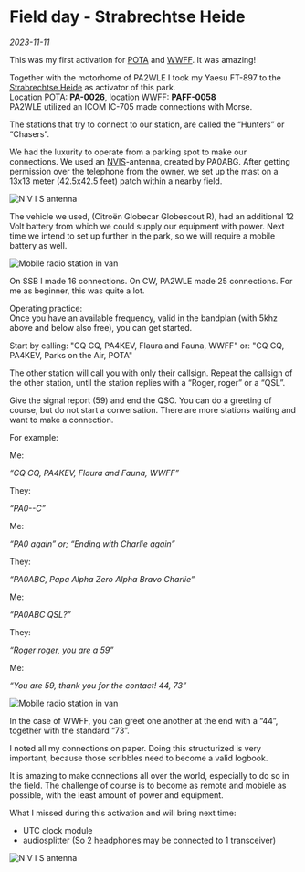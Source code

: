 Field day - Strabrechtse Heide
==============================

_2023-11-11_

This was my first activation for [POTA](https://pota.app/) and [WWFF](https://wwff.co/). It was amazing!

Together with the motorhome of PA2WLE I took my Yaesu FT-897 to the [Strabrechtse Heide](https://en.wikipedia.org/wiki/Strabrechtse_Heide) as activator of this park.  
Location POTA: **PA-0026**, location WWFF: **PAFF-0058**  
PA2WLE utilized an ICOM IC-705 made connections with Morse.

The stations that try to connect to our station, are called the “Hunters” or “Chasers”.

We had the luxurity to operate from a parking spot to make our connections. We used an [NVIS](https://en.wikipedia.org/wiki/Near_vertical_incidence_skywave)\-antenna, created by PA0ABG. After getting permission over the telephone from the owner, we set up the mast on a 13x13 meter (42.5x42.5 feet) patch within a nearby field.

   ![N V I S antenna](/images/radio/velddagen/2023-11-11/wwff-2023-11-11-antenna)

The vehicle we used, (Citroën Globecar Globescout R), had an additional 12 Volt battery from which we could supply our equipment with power. Next time we intend to set up further in the park, so we will require a mobile battery as well.

![Mobile radio station in van](/images/radio/velddagen/2023-11-11/wwff-2023-11-11-mobile-station-1)

On SSB I made 16 connections. On CW, PA2WLE made 25 connections. For me as beginner, this was quite a lot.

Operating practice:  
Once you have an available frequency, valid in the bandplan (with 5khz above and below also free), you can get started.

Start by calling: "CQ CQ, PA4KEV, Flaura and Fauna, WWFF" or: "CQ CQ, PA4KEV, Parks on the Air, POTA"  
  
The other station will call you with only their callsign. Repeat the callsign of the other station, until the station replies with a “Roger, roger” or a “QSL”.  
  
Give the signal report (59) and end the QSO. You can do a greeting of course, but do not start a conversation. There are more stations waiting and want to make a connection.  
  
For example:  

Me:

_“CQ CQ, PA4KEV, Flaura and Fauna, WWFF”_

They:

_“PA0--C”_

Me:

_“PA0 again” or; “Ending with Charlie again”_

They:

_“PA0ABC, Papa Alpha Zero Alpha Bravo Charlie”_

Me:

_“PA0ABC QSL?”_

They:

_“Roger roger, you are a 59”_

Me:

_“You are 59, thank you for the contact! 44, 73”_

![Mobile radio station in van](/images/radio/velddagen/2023-11-11/wwff-2023-11-11-operator)

In the case of WWFF, you can greet one another at the end with a “44”, together with the standard “73”.

I noted all my connections on paper. Doing this structurized is very important, because those scribbles need to become a valid logbook.

It is amazing to make connections all over the world, especially to do so in the field. The challenge of course is to become as remote and mobiele as possible, with the least amount of power and equipment.

What I missed during this activation and will bring next time:

*   UTC clock module
*   audiosplitter (So 2 headphones may be connected to 1 transceiver)

![N V I S antenna](/images/radio/velddagen/2023-11-11/wwff-2023-11-11-antenna-2)